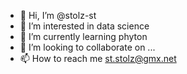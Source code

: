 - 👋 Hi, I’m @stolz-st
- 👀 I’m interested in data science
- 🌱 I’m currently learning phyton
- 💞️ I’m looking to collaborate on ...
- 📫 How to reach me st.stolz@gmx.net

<!---
stolz-st/stolz-st is a ✨ special ✨ repository because its `README.md` (this file) appears on your GitHub profile.
You can click the Preview link to take a look at your changes.
--->
